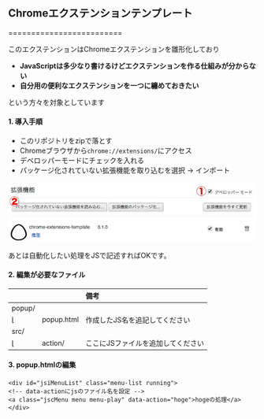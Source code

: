 ## Chromeエクステンションテンプレート
=========================

このエクステンションはChromeエクステンションを雛形化しており

 * __JavaScriptは多少なり書けるけどエクステンションを作る仕組みが分からない__
 * __自分用の便利なエクステンションを一つに纏めておきたい__

という方々を対象としています

#### 1. 導入手順

 * このリポジトリをzipで落とす
 * Chromeブラウザから``chrome://extensions/``にアクセス
 * デベロッパーモードにチェックを入れる
 * パッケージ化されていない拡張機能を取り込むを選択 → インポート

![導入例](./src/images/tutorial01.jpg) 

あとは自動化したい処理をJSで記述すればOKです。

#### 2. 編集が必要なファイル

|  |  | 備考 |
|:-----------|:-----------|:-----------|
| popup/ |  |  |
| ⌊ | popup.html | 作成したJS名を追記してください |
| src/ |  |  |
| ⌊ | action/ | ここにJSファイルを追加してください |

#### 3. popup.htmlの編集

````
<div id="jsiMenuList" class="menu-list running">
<!-- data-actionにjsのファイル名を設定 -->
<a class="jscMenu menu menu-play" data-action="hoge">hogeの処理</a>
</div>
````
